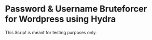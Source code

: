 # Password & Username Bruteforcer for Wordpress using Hydra

This Script is meant for testing purposes only.